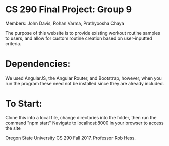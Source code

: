 # CS 290 Final Project: Group 9
Members: John Davis, Rohan Varma, Prathyoosha Chaya

The purpose of this website is to provide existing workout routine samples to users, and allow for custom routine creation based on user-inputted criteria.

# Dependencies:
We used AngularJS, the Angular Router, and Bootstrap, however, when you run the program these need not be installed since they are already included.

# To Start:
Clone this into a local file, change directories into the folder, then run the command "npm start"
Navigate to localhost:8000 in your browser to access the site

Oregon State University CS 290 Fall 2017. Professor Rob Hess.
